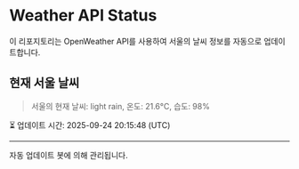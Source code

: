 
# Weather API Status

이 리포지토리는 OpenWeather API를 사용하여 서울의 날씨 정보를 자동으로 업데이트합니다.

## 현재 서울 날씨
> 서울의 현재 날씨: light rain, 온도: 21.6°C, 습도: 98%

⏳ 업데이트 시간: 2025-09-24 20:15:48 (UTC)

---
자동 업데이트 봇에 의해 관리됩니다.
